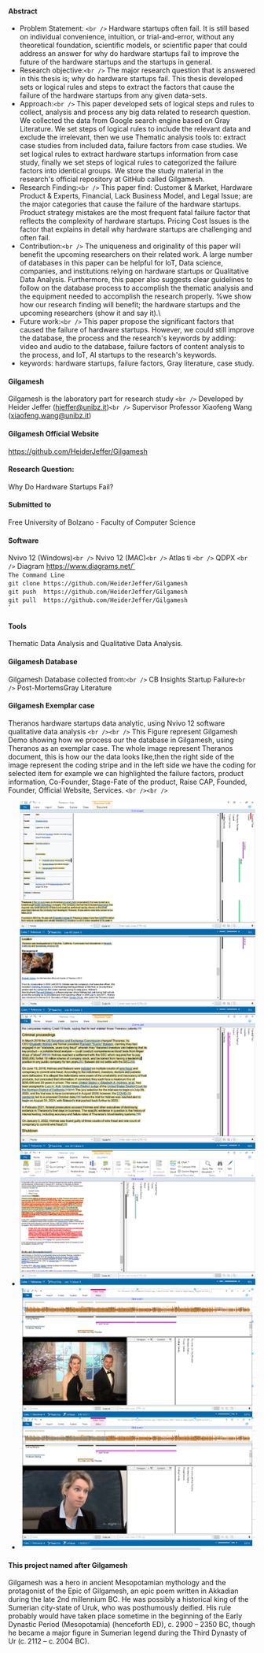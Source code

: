 #### Abstract

- Problem Statement: `<br />`
  Hardware startups often fail. It is still based on individual convenience, intuition, or trial-and-error, without any theoretical foundation, scientific models, or scientific paper that could address an answer for why do hardware startups fail to improve the future of the hardware startups and the startups in general.
- Research objective:`<br />`
  The major research question that is answered in this thesis is; why do hardware startups fail. This thesis developed sets or logical rules and steps to extract the factors that cause the failure of the hardware startups from any given data-sets.
- Approach:`<br />`
  This paper developed sets of logical steps and rules to collect, analysis and process any big data related to research question. We collected the data from Google search engine based on Gray Literature. We set steps of logical rules to include the relevant data and exclude the irrelevant, then we use Thematic analysis tools to: extract case studies from included data, failure factors from case studies. We set logical rules to extract hardware startups information from case study, finally we  set steps of logical rules to categorized the failure factors into identical groups. We store the study material in the research's official repository at GitHub called Gilgamesh.
- Research Finding:`<br />`
  This paper find: Customer \& Market, Hardware Product \& Experts, Financial, Lack Business Model, and Legal Issue; are the major categories that cause the failure of the hardware startups. Product strategy mistakes are the most frequent fatal failure factor that reflects the complexity of hardware startups. Pricing Cost Issues is the factor that explains in detail why hardware startups are challenging and often fail.
- Contribution:`<br />`
  The uniqueness and originality of this paper will benefit the upcoming researchers on their related work. A large number of databases in this paper can be helpful for IoT, Data science, companies, and institutions relying on hardware startups or Qualitative Data Analysis. Furthermore, this paper also suggests clear guidelines to follow on the database process to accomplish the thematic analysis and the equipment needed to accomplish the research properly.
  %we show how our research finding will benefit; the hardware startups and the upcoming researchers (show it and say it).\\
- Future work:`<br />`
  This paper propose the significant factors that caused the failure of hardware startups. However, we could still improve the database, the process and the research's keywords by adding: video and audio to the database, failure factors of content analysis to the process, and IoT, AI startups to the research's keywords.
- keywords: hardware startups, failure factors, Gray literature, case study.

#### Gilgamesh

Gilgamesh is the laboratory part for research study `<br />`
Developed by Heider Jeffer (hjeffer@unibz.it)`<br />`
Supervisor Professor Xiaofeng Wang (xiaofeng.wang@unibz.it)

#### Gilgamesh Official Website

https://github.com/HeiderJeffer/Gilgamesh

#### Research Question:

Why Do Hardware Startups Fail?

#### Submitted to

Free University of Bolzano - Faculty of Computer Science

#### Software

Nvivo 12 (Windows)`<br />`
Nvivo 12 (MAC)`<br />`
Atlas ti `<br />`
QDPX `<br />`
Diagram https://www.diagrams.net/`<br />`
The Command Line `<br />`
git clone https://github.com/HeiderJeffer/Gilgamesh `<br />`
git push  https://github.com/HeiderJeffer/Gilgamesh `<br />`
git pull  https://github.com/HeiderJeffer/Gilgamesh `<br />`

#### Tools

Thematic Data Analysis and Qualitative Data Analysis.

#### Gilgamesh Database

Gilgamesh Database collected from:`<br />`
CB Insights Startup Failure`<br />`
Post-MortemsGray Literature

#### Gilgamesh Exemplar case

Theranos hardware startups data analytic, using Nvivo 12 software qualitative data analysis `<br /><br />`
This Figure represent Gilgamesh Demo showing how we process our the database in Gilgamesh, using  Theranos as an exemplar case. The whole image represent Theranos document, this is  how our the data looks like,then  the right side of the image represent the coding stripe and in the left side we have the coding for selected item for example we can highlighted the failure factors, product information, Co-Founder, Stage-Fate of the product, Raise CAP, Founded, Founder, Official Website, Services. `<br /><br />`

- ![alt text](https://github.com/HeiderJeffer/Gilgamesh/blob/master/image/Theranos.png)
- ![alt text](https://github.com/HeiderJeffer/Gilgamesh/blob/master/image/gilgamesh-video.PNG)

#### This project named after Gilgamesh

Gilgamesh was a hero in ancient Mesopotamian mythology and the protagonist of the Epic of Gilgamesh, an epic poem written in Akkadian during the late 2nd millennium BC. He was possibly a historical king of the Sumerian city-state of Uruk, who was posthumously deified. His rule probably would have taken place sometime in the beginning of the Early Dynastic Period (Mesopotamia) (henceforth ED), c. 2900 – 2350 BC, though he became a major figure in Sumerian legend during the Third Dynasty of Ur (c. 2112 – c. 2004 BC).
